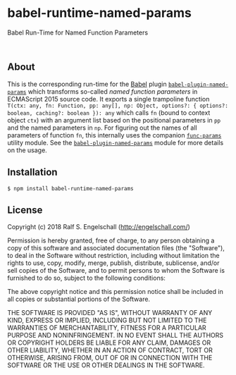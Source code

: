 
babel-runtime-named-params
==========================

Babel Run-Time for Named Function Parameters

<p/>
<img src="https://nodei.co/npm/babel-runtime-named-params.png?downloads=true&stars=true" alt=""/>

<p/>
<img src="https://david-dm.org/rse/babel-runtime-named-params.png" alt=""/>

About
-----

This is the corresponding run-time for the [Babel](https://babeljs.io/) plugin
[`babel-plugin-named-params`](http://github.com/rse/babel-plugin-named-params)
which transforms so-called *named function parameters* in ECMAScript 2015 source code.
It exports a single trampoline function
`T(ctx: any, fn: Function, pp: any[], np: Object, options?: { options?: boolean, caching?: boolean }): any`
which calls `fn` (bound to context object `ctx`) with an argument list
based on the positional parameters in `pp` and the named parameters in `np`.
For figuring out the names of all parameters of function `fn`, this
internally uses the companion [`func-params`](http://github.com/rse/func-params) utility module.
See the [`babel-plugin-named-params`](http://github.com/rse/babel-plugin-named-params)
module for more details on the usage.

Installation
------------

```shell
$ npm install babel-runtime-named-params
```

License
-------

Copyright (c) 2018 Ralf S. Engelschall (http://engelschall.com/)

Permission is hereby granted, free of charge, to any person obtaining
a copy of this software and associated documentation files (the
"Software"), to deal in the Software without restriction, including
without limitation the rights to use, copy, modify, merge, publish,
distribute, sublicense, and/or sell copies of the Software, and to
permit persons to whom the Software is furnished to do so, subject to
the following conditions:

The above copyright notice and this permission notice shall be included
in all copies or substantial portions of the Software.

THE SOFTWARE IS PROVIDED "AS IS", WITHOUT WARRANTY OF ANY KIND,
EXPRESS OR IMPLIED, INCLUDING BUT NOT LIMITED TO THE WARRANTIES OF
MERCHANTABILITY, FITNESS FOR A PARTICULAR PURPOSE AND NONINFRINGEMENT.
IN NO EVENT SHALL THE AUTHORS OR COPYRIGHT HOLDERS BE LIABLE FOR ANY
CLAIM, DAMAGES OR OTHER LIABILITY, WHETHER IN AN ACTION OF CONTRACT,
TORT OR OTHERWISE, ARISING FROM, OUT OF OR IN CONNECTION WITH THE
SOFTWARE OR THE USE OR OTHER DEALINGS IN THE SOFTWARE.

